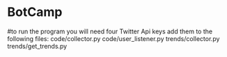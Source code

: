 # BotCamp

#to run the program you will need four Twitter Api keys 
add them to the following files:
code/collector.py
code/user_listener.py
trends/collector.py
trends/get_trends.py
